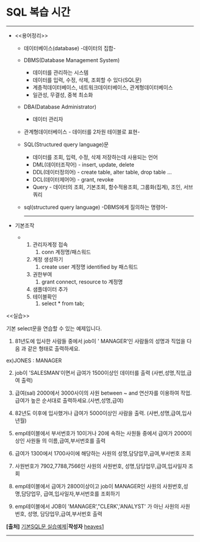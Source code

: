 # SQL 복습 시간

---



- <<용어정리>>

  - 데이터베이스(database) -데이터의 집합-

  - DBMS(Database Management System)

    - 데이터를 관리하는 시스템
    - 데이터를 입력, 수정, 삭제, 조회할 수 있다(SQL문)
    - 계층적데이터베이스, 네트워크데이터베이스, 관계형데이터베이스
    - 일관성, 무결성, 중복 최소화

  - DBA(Database Administrator)

    - 데이터 관리자

  - 관계형데이터베이스 - 데이터를 2차원 테이블로 표현-

  - SQL(Structured query language)문

    - 데이터를 조회, 입력, 수정, 삭제 저장하는데 사용되는 언어
    - DML(데이터조작어) - insert, update, delete
    - DDL(데이터정의어) - create table, alter table, drop table ...
    - DCL(데이터제어어) - grant, revoke
    - Query - 데이터의 조회, 기본조회, 함수적용조회, 그룹화(집계), 조인, 서브쿼리

  - sql(structured query language) -DBMS에게 질의하는 명령어-

    ---



- 기본조작
  - 1. 관리자계정 접속
       1. conn 계정명/패스워드
    2. 계정 생성하기
       1. create user 계정명 identified by 패스워드
    3. 권한부여
       1. grant connect, resource to 계정명
    4. 샘플데이터 추가
    5. 테이블확인
       1. select * from tab;



<<실습>>

기본 select문을 연습할 수 있는 예제입니다.

1. 81년도에 입사한 사람들 중에서 job이 ' MANAGER'인 사람들의 성명과 직업을 다음 과 같은 형태로 출력하세요.

ex)JONES : MANAGER

2. job이 'SALESMAN'이면서 급여가 1500이상인 데이터를 출력 (사번,성명,직업,급여 출력)



3. 급여(sal) 2000에서 3000사이의 사원 between ~ and 연산자를 이용하여 작업. 급여가 높은 순서대로 출력하세요.(사번,성명,급여)



4. 82년도 이후에 입사했거나 급여가 5000이상인 사람을 출력. (사번,성명,급여,입사년월)



5. emp테이블에서 부서번호가 10이거나 20에 속하는 사원들 중에서 급여가 2000이상인 사원들 의 이름,급여,부서번호를 출력



6. 급여가 1300에서 1700사이에 해당하는 사원의 성명,담당업무,급여,부서번호 조회



7. 사원번호가 7902,7788,7566인 사원의 사원번호, 성명,담당업무,급여,입사일자 조회



8. emp테이블에서 급여가 2800이상이고 job이 MANAGER인 사원의 사원번호,성명,담당업무, 급여,입사일자,부서번호를 조회하기



9. emp테이블에서 JOB이 'MANAGER',"CLERK','ANALYST' 가 아닌 사원의 사원번호, 성명, 담당업무,급여,부서번호 출력



**[출처]** [기본SQL문 실습예제](https://blog.naver.com/heaves1/222450702185)|**작성자** [heaves1](https://blog.naver.com/heaves1)

---


